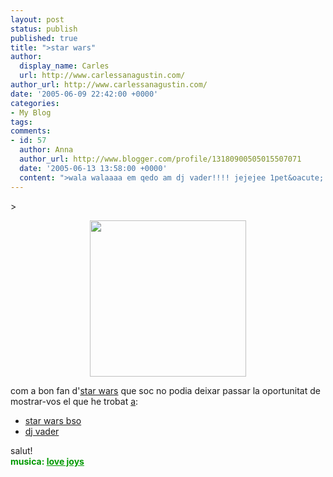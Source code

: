 ```yaml
---
layout: post
status: publish
published: true
title: ">star wars"
author:
  display_name: Carles
  url: http://www.carlessanagustin.com/
author_url: http://www.carlessanagustin.com/
date: '2005-06-09 22:42:00 +0000'
categories:
- My Blog
tags:
comments:
- id: 57
  author: Anna
  author_url: http://www.blogger.com/profile/13180900505015507071
  date: '2005-06-13 13:58:00 +0000'
  content: ">wala walaaaa em qedo am dj vader!!!! jejejee 1pet&oacute;!"
---
```

<p>>
<div style="text-align:center;"><a href="http://www.8bitclassics.com/images/a26-star%20wars%20-%20esb_pic2.jpg" target="_blank"><img src="http://www.synthstuff.com/mt/archives/R2D2-Dog.jpg" width="250" /></a></div>
<p> com a bon fan d'<a href="http://www.starwars.com/" target="_blank">star wars</a> que soc no podia deixar passar la oportunitat de mostrar-vos el que he trobat <a href="http://www.yonkis.com/" target="_blank">a</a>:
<ul>
<li><a href="http://www.yonkis.com/media/star_wars_bso.wmv" target="_blank">star wars bso</a></li>
<li><a href="http://www.yonkis.com/media/dj_vader_mola.wmv" target="_blank">dj vader</a></li>
</ul>
<p> salut!<br /><span style="color:rgb(0,153,0);font-weight:bold;">musica: </span><a style="color:rgb(0,153,0);font-weight:bold;" href="http://www.artistdirect.com/nad/music/artist/card/0,,1677010,00.html?src=search&amp;artist=Love+Joys" target="_blank">love joys</a></p>
